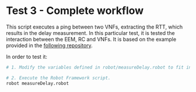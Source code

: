 # Test 3 - Complete workflow

This script executes a ping between two VNFs, extracting the RTT, which results in the delay measurement. In this particular test, it is tested the interaction between the EEM, RC and VNFs. It is based on the example provided in the [following repository](https://github.com/5GEVE/5geve-rc/tree/master/delay).

In order to test it:

```sh
# 1. Modify the variables defined in robot/measureDelay.robot to fit in your scenario.

# 2. Execute the Robot Framework script.
robot measureDelay.robot
```
